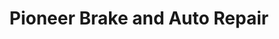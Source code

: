 ---
title: "Pioneer Brake and Auto Repair"
url: /tallahassee/pioneer-brake-and-auto-repair/
shop: car repair
---